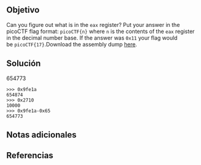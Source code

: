 


## Objetivo
Can you figure out what is in the `eax` register? Put your answer in the picoCTF flag format: `picoCTF{n}` where `n` is the contents of the `eax` register in the decimal number base. If the answer was `0x11` your flag would be `picoCTF{17}`.Download the assembly dump [here](https://artifacts.picoctf.net/c/511/disassembler-dump0_d.txt).
## Solución
654773
```
>>> 0x9fe1a
654874
>>> 0x2710
10000
>>> 0x9fe1a-0x65
654773

```

## Notas adicionales

## Referencias


